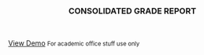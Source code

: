   <h3 align="center"> CONSOLIDATED GRADE REPORT </h3>
  <br />
  
  <p aligh = "center"> <a href="#">View Demo</a>
  <small align="center"> For academic office stuff use only </small>

  </p>
  

